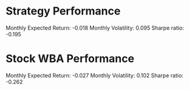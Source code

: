 # Strategy Performance
Monthly Expected Return: -0.018
Monthly Volatility: 0.095
Sharpe ratio: -0.195
# Stock WBA Performance
Monthly Expected Return: -0.027
Monthly Volatility: 0.102
Sharpe ratio: -0.262
